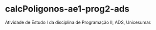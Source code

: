 # calcPoligonos-ae1-prog2-ads

Atividade de Estudo I da disciplina de Programação II, ADS, Unicesumar.
